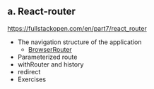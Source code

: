 ## a. React-router
https://fullstackopen.com/en/part7/react_router

- The navigation structure of the application
  - [BrowserRouter](https://reacttraining.com/react-router/web/api/BrowserRouter)
- Parameterized route
- withRouter and history
- redirect
- Exercises
